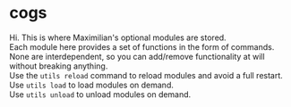 # cogs
Hi. This is where Maximilian's optional modules are stored.  
Each module here provides a set of functions in the form of commands.  
None are interdependent, so you can add/remove functionality at will without breaking anything.  
Use the `utils reload` command to reload modules and avoid a full restart.  
Use `utils load` to load modules on demand.  
Use `utils unload` to unload modules on demand.  

